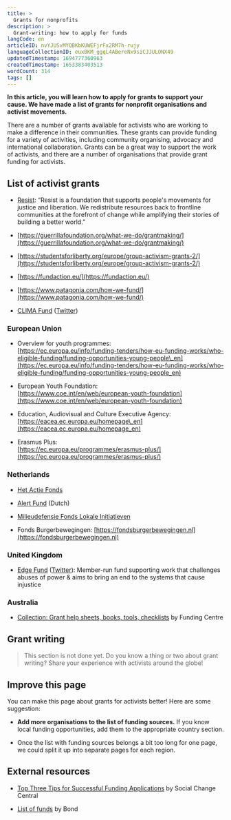 ```yaml
---
title: >
  Grants for nonprofits
description: >
  Grant-writing: how to apply for funds
langCode: en
articleID: nvYJUSvMYQBKbKUWEFjrFx2RM7h-rujy
languageCollectionID: euxBKM_ggqL4ABereNx9siCJJULONX49
updatedTimestamp: 1694777360963
createdTimestamp: 1653383403513
wordCount: 314
tags: []
---
```


**In this article, you will learn how to apply for grants to support your cause. We have made a list of grants for nonprofit organisations and activist movements.**

There are a number of grants available for activists who are working to make a difference in their communities. These grants can provide funding for a variety of activities, including community organising, advocacy and international collaboration. Grants can be a great way to support the work of activists, and there are a number of organisations that provide grant funding for activists.

## List of activist grants

-   [Resist](http://resist.org/): “Resist is a foundation that supports people's movements for justice and liberation. We redistribute resources back to frontline communities at the forefront of change while amplifying their stories of building a better world.”
    
-   [https://guerrillafoundation.org/what-we-do/grantmaking/](https://guerrillafoundation.org/what-we-do/grantmaking/)
    
-   [https://studentsforliberty.org/europe/group-activism-grants-2/](https://studentsforliberty.org/europe/group-activism-grants-2/)
    
-   [https://fundaction.eu/](https://fundaction.eu/)
    
-   [https://www.patagonia.com/how-we-fund/](https://www.patagonia.com/how-we-fund/)
    
-   [CLIMA Fund](https://climasolutions.org) ([Twitter](https://twitter.com/grassrootsfund))
    

### European Union

-   Overview for youth programmes:  
    [https://ec.europa.eu/info/funding-tenders/how-eu-funding-works/who-eligible-funding/funding-opportunities-young-people\_en](https://ec.europa.eu/info/funding-tenders/how-eu-funding-works/who-eligible-funding/funding-opportunities-young-people_en)
    
-   European Youth Foundation:  
    [https://www.coe.int/en/web/european-youth-foundation](https://www.coe.int/en/web/european-youth-foundation)
    
-   Education, Audiovisual and Culture Executive Agency:  
    [https://eacea.ec.europa.eu/homepage\_en](https://eacea.ec.europa.eu/homepage_en)
    
-   Erasmus Plus:  
    [https://ec.europa.eu/programmes/erasmus-plus/](https://ec.europa.eu/programmes/erasmus-plus/)
    

### Netherlands

-   [Het Actie Fonds](https://hetactiefonds.nl/en/homepage/)
    
-   [Alert Fund](https://alertfonds.nl/en/) (Dutch)
    
-   [Milieudefensie Fonds Lokale Initiatieven](https://milieudefensie.nl/doe-mee/initiatievenloket/fonds-lokale-initiatieven)
    
-   Fonds Burgerbewegingen: [https://fondsburgerbewegingen.nl](https://fondsburgerbewegingen.nl)
    

### United Kingdom

-   [Edge Fund](https://www.edgefund.org.uk) ([Twitter](https://twitter.com/theedgefund)): Member-run fund supporting work that challenges abuses of power & aims to bring an end to the systems that cause injustice
    

### Australia

-   [Collection: Grant help sheets, books, tools, checklists](https://explore.fundingcentre.com.au/tools-resources/grants) by Funding Centre
    

## Grant writing

> This section is not done yet. Do you know a thing or two about grant writing? Share your experience with activists around the globe!

## Improve this page

You can make this page about grants for activists better! Here are some suggestion:

-   **Add more organisations to the list of funding sources.** If you know local funding opportunities, add them to the appropriate country section.
    
-   Once the list with funding sources belongs a bit too long for one page, we could split it up into separate pages for each region.
    

## External resources

-   [Top Three Tips for Successful Funding Applications](https://www.socialchangecentral.com/top-three-tips-for-successful-funding-applications/) by Social Change Central
    
-   [List of funds](https://www.bond.org.uk/funding/funding-guide) by Bond